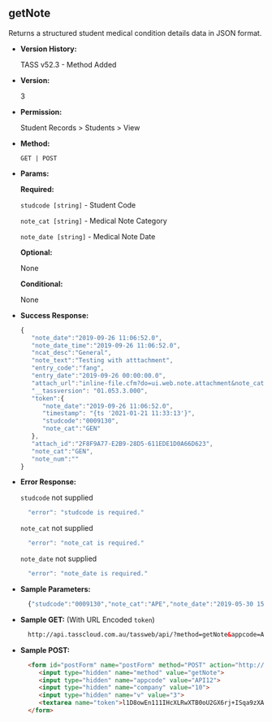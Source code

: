 **getNote**
----
  Returns a structured student medical condition details data in JSON format.
  
* **Version History:**

  TASS v52.3 - Method Added

* **Version:**

  3

* **Permission:**

  Student Records > Students > View

* **Method:**

  `GET | POST`
  
*  **Params:**

   **Required:**
 
   `studcode [string]` - Student Code

   `note_cat [string]` - Medical Note Category

   `note_date [string]` - Medical Note Date

   **Optional:**

   None

   **Conditional:**

   None

* **Success Response:**

    ```javascript
    { 
       "note_date":"2019-09-26 11:06:52.0",
       "note_date_time":"2019-09-26 11:06:52.0",
       "ncat_desc":"General",
       "note_text":"Testing with atttachment",
       "entry_code":"fang",
       "entry_date":"2019-09-26 00:00:00.0",
       "attach_url":"inline-file.cfm?do=ui.web.note.attachment&note_cat=GEN&note_date=2019-09-26 11:06:52.0&note_num=&entity_type=S&entity_code=0009130&notetype=standard",
       "__tassversion": "01.053.3.000",
       "token":{ 
          "note_date":"2019-09-26 11:06:52.0",
          "timestamp": "{ts '2021-01-21 11:33:13'}",
          "studcode":"0009130",
          "note_cat":"GEN"
       },
       "attach_id":"2F8F9A77-E2B9-28D5-611EDE1D0A66D623",
       "note_cat":"GEN",
       "note_num":""
    }
    ```
 
* **Error Response:**

    `studcode` not supplied
    ```javascript
      "error": "studcode is required."
    ```

    `note_cat` not supplied
    ```javascript
      "error": "note_cat is required."
    ```

    `note_date` not supplied
    ```javascript
      "error": "note_date is required."
    ```

* **Sample Parameters:**

  ```javascript
    {"studcode":"0009130","note_cat":"APE","note_date":"2019-05-30 15:11:58.0"}
  ```

* **Sample GET:** (With URL Encoded `token`)

  ```HTML
    http://api.tasscloud.com.au/tassweb/api/?method=getNote&appcode=API12&company=10&v=3&token=l1D8owEn111IHcXLRwXTB0oU2GX6rj%2BISqa9zXA8We3J3mwgjW5pdUvFK3%2FIZ4mJ4bMyfKTmEoup%2B3tTE9GeLQ%3D%3D
  ```
  
* **Sample POST:**

  ```HTML
    <form id="postForm" name="postForm" method="POST" action="http://api.tasscloud.com.au/tassweb/api/">
       <input type="hidden" name="method" value="getNote">
       <input type="hidden" name="appcode" value="API12">
       <input type="hidden" name="company" value="10">
       <input type="hidden" name="v" value="3">
       <textarea name="token">l1D8owEn111IHcXLRwXTB0oU2GX6rj+ISqa9zXA8We3J3mwgjW5pdUvFK3/IZ4mJ4bMyfKTmEoup+3tTE9GeLQ==</textarea>
    </form>
  ```
